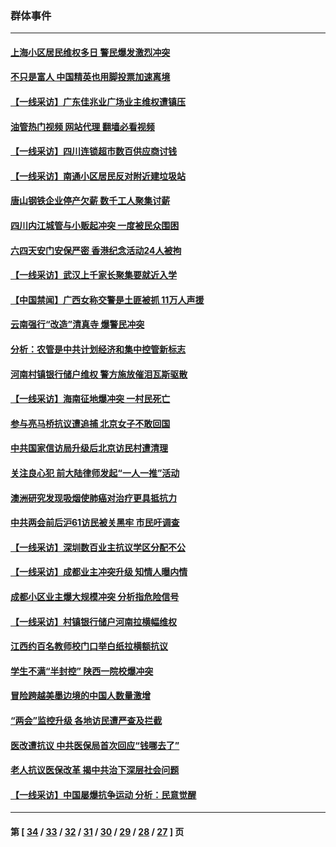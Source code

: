 ### 群体事件
---
#### [上海小区居民维权多日 警民爆发激烈冲突](../../pages/ncid279/n14029221.md?07080445) 
#### [不只是富人 中国精英也用脚投票加速离境](../../pages/ncid279/n14029086.md?07080445) 
#### [【一线采访】广东佳兆业广场业主维权遭镇压](../../pages/ncid279/n14028175.md?07080445) 
#### [油管热门视频 网站代理 翻墙必看视频](http://138.2.39.72:81/youtube.html?epic-marker?07080445)
#### [【一线采访】四川连锁超市数百供应商讨钱](../../pages/ncid279/n14025102.md?07080445) 
#### [【一线采访】南通小区居民反对附近建垃圾站](../../pages/ncid279/n14021690.md?07080445) 
#### [唐山钢铁企业停产欠薪 数千工人聚集讨薪](../../pages/ncid279/n14017404.md?07080445) 
#### [四川内江城管与小贩起冲突 一度被民众围困](../../pages/ncid279/n14015922.md?07080445) 
#### [六四天安门安保严密 香港纪念活动24人被拘](../../pages/ncid279/n14009800.md?07080445) 
#### [【一线采访】武汉上千家长聚集要就近入学](../../pages/ncid279/n14009497.md?07080445) 
#### [【中国禁闻】广西女称交警是土匪被抓 11万人声援](../../pages/ncid279/n14006869.md?07080445) 
#### [云南强行“改造”清真寺 爆警民冲突](../../pages/ncid279/n14005561.md?07080445) 
#### [分析：农管是中共计划经济和集中控管新标志](../../pages/ncid279/n14000665.md?07080445) 
#### [河南村镇银行储户维权 警方施放催泪瓦斯驱散](../../pages/ncid279/n13998750.md?07080445) 
#### [【一线采访】海南征地爆冲突 一村民死亡](../../pages/ncid279/n13989137.md?07080445) 
#### [参与亮马桥抗议遭追捕 北京女子不敢回国](../../pages/ncid279/n13985420.md?07080445) 
#### [中共国家信访局升级后北京访民村遭清理](../../pages/ncid279/n13984826.md?07080445) 
#### [关注良心犯 前大陆律师发起“一人一推”活动](../../pages/ncid279/n13980524.md?07080445) 
#### [澳洲研究发现吸烟使肺癌对治疗更具抵抗力](../../pages/ncid279/n13977762.md?07080445) 
#### [中共两会前后沪61访民被关黑牢 市民吁调查](../../pages/ncid279/n13976054.md?07080445) 
#### [【一线采访】深圳数百业主抗议学区分配不公](../../pages/ncid279/n13976680.md?07080445) 
#### [【一线采访】成都业主冲突升级 知情人曝内情](../../pages/ncid279/n13965289.md?07080445) 
#### [成都小区业主爆大规模冲突 分析指危险信号](../../pages/ncid279/n13964520.md?07080445) 
#### [【一线采访】村镇银行储户河南拉横幅维权](../../pages/ncid279/n13964555.md?07080445) 
#### [江西约百名教师校门口举白纸拉横额抗议](../../pages/ncid279/n13958579.md?07080445) 
#### [学生不满“半封控” 陕西一院校爆冲突](../../pages/ncid279/n13946647.md?07080445) 
#### [冒险跨越美墨边境的中国人数量激增](../../pages/ncid279/n13946742.md?07080445) 
#### [“两会”监控升级 各地访民遭严查及拦截](../../pages/ncid279/n13942702.md?07080445) 
#### [医改遭抗议 中共医保局首次回应“钱哪去了”](../../pages/ncid279/n13938290.md?07080445) 
#### [老人抗议医保改革 揭中共治下深层社会问题](../../pages/ncid279/n13934963.md?07080445) 
#### [【一线采访】中国屡爆抗争运动 分析：民意觉醒](../../pages/ncid279/n13934024.md?07080445) 

---
#### 第 [ [34](./34.md?07080445) / [33](./33.md?07080445) / [32](./32.md?07080445) / [31](./31.md?07080445) / [30](./30.md?07080445) / [29](./29.md?07080445) / [28](./28.md?07080445) / [27](./27.md?07080445) ] 页
